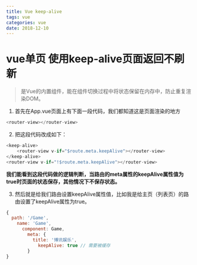 ```yaml
---
title: Vue keep-alive
tags: vue
categories: vue
date: 2018-12-10
---
```


# vue单页 使用keep-alive页面返回不刷新

> <keep-alive>是Vue的内置组件，能在组件切换过程中将状态保留在内存中，防止重复渲染DOM。

1. 首先在App.vue页面上有下面一段代码，我们都知道这是页面渲染的地方

```js
<router-view></router-view>
```

2. 把这段代码改成如下：

```js
<keep-alive>
    <router-view v-if="$route.meta.keepAlive"></router-view>
</keep-alive>
<router-view v-if="!$route.meta.keepAlive"></router-view>
```

**我们能看到这段代码做的逻辑判断，当路由的meta属性的keepAlive属性值为true时页面的状态保存，其他情况下不保存状态。**

3. 然后就是给我们路由设置keepAlive属性值，比如我是给主页（列表页）的路由设置了keepAlive属性为true。

```js
{
  path: '/Game',
    name: 'Game',
      component: Game,
        meta: {
          title: '博讯娱乐',
            keepAlive: true // 需要被缓存
        }
}
```

